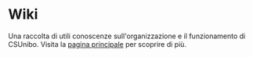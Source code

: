 # Wiki

Una raccolta di utili conoscenze sull'organizzazione e il funzionamento di
CSUnibo. Visita la [pagina principale](https://csunibo.github.io/wiki/) per
scoprire di più.
